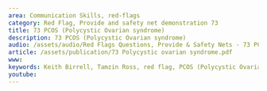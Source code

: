 ```yaml
---
area: Communication Skills, red-flags
category: Red Flag, Provide and safety net demonstration 73
title: 73 PCOS (Polycystic Ovarian syndrome)
description: 73 PCOS (Polycystic Ovarian syndrome)
audio: /assets/audio/Red Flags Questions, Provide & Safety Nets - 73 PCOS (Polycystic Ovarian syndrome) - MQ.mp3
article: /assets/publication/73 Polycystic ovarian syndrome.pdf
www: 
keywords: Keith Birrell, Tamzin Ross, red flag, PCOS (Polycystic Ovarian syndrome)
youtube: 
--- 
```

